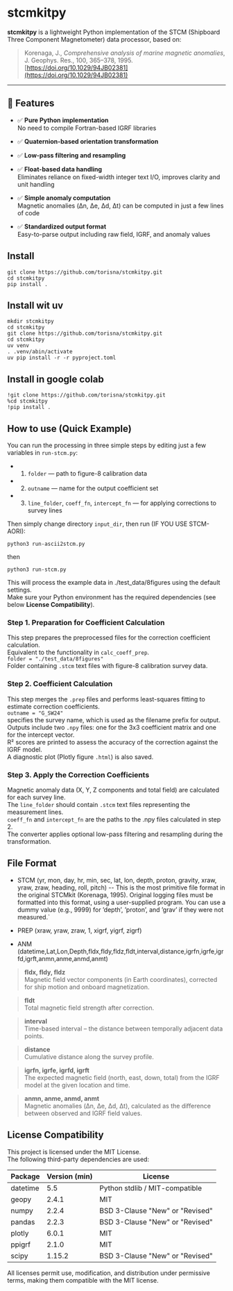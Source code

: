 # stcmkitpy

**stcmkitpy** is a lightweight Python implementation of the STCM (Shipboard Three Component Magnetometer) data processor, based on:

> Korenaga, J., *Comprehensive analysis of marine magnetic anomalies*, J. Geophys. Res., 100, 365–378, 1995.  
> [https://doi.org/10.1029/94JB02381](https://doi.org/10.1029/94JB02381)


---

## 🔧 Features

- ✅ **Pure Python implementation**  
  No need to compile Fortran-based IGRF libraries

- ✅ **Quaternion-based orientation transformation**  
- ✅ **Low-pass filtering and resampling**  
- ✅ **Float-based data handling**  
  Eliminates reliance on fixed-width integer text I/O, improves clarity and unit handling
- ✅ **Simple anomaly computation**  
  Magnetic anomalies (Δn, Δe, Δd, Δt) can be computed in just a few lines of code
- ✅ **Standardized output format**  
  Easy-to-parse output including raw field, IGRF, and anomaly values

## Install
```
git clone https://github.com/torisna/stcmkitpy.git  
cd stcmkitpy  
pip install .
```
## Install wit uv
```
mkdir stcmkitpy
cd stcmkitpy
git clone https://github.com/torisna/stcmkitpy.git  
cd stcmkitpy  
uv venv
. .venv/abin/activate
uv pip install -r -r pyproject.toml
```
## Install in google colab
```
!git clone https://github.com/torisna/stcmkitpy.git
%cd stcmkitpy
!pip install .
```
## How to use  (Quick Example)
You can run the processing in three simple steps by editing just a few variables in `run-stcm.py`:  
- 1. `folder` — path to figure-8 calibration data  
- 2. `outname` — name for the output coefficient set  
- 3. `line_folder`, `coeff_fn`, `intercept_fn` — for applying corrections to survey lines  
  
Then simply change directory `input_dir`, then run (IF YOU USE STCM-AORI):
```
python3 run-ascii2stcm.py
```
then 
```
python3 run-stcm.py  
```
This will process the example data in ./test_data/8figures using the default settings.  
Make sure your Python environment has the required dependencies (see below **License Compatibility**).  
  

### Step 1. Preparation for Coefficient Calculation
This step prepares the preprocessed files for the correction coefficient calculation.  
Equivalent to the functionality in `calc_coeff_prep`.  
`folder = "./test_data/8figures"`  
Folder containing `.stcm` text files with figure-8 calibration survey data.

### Step 2. Coefficient Calculation
This step merges the `.prep` files and performs least-squares fitting to estimate correction coefficients.  
`outname = "G_SW24"`  
specifies the survey name, which is used as the filename prefix for output.  
Outputs include two `.npy` files: one for the 3x3 coefficient matrix and one for the intercept vector.  
R² scores are printed to assess the accuracy of the correction against the IGRF model.  
A diagnostic plot (Plotly figure `.html`) is also saved.

### Step 3. Apply the Correction Coefficients
Magnetic anomaly data (X, Y, Z components and total field) are calculated for each survey line.  
The `line_folder` should contain `.stcm` text files representing the measurement lines.  
`coeff_fn` and `intercept_fn` are the paths to the .npy files calculated in step 2.  
The converter applies optional low-pass filtering and resampling during the transformation.  

## File Format
- STCM (yr, mon, day, hr, min, sec, lat, lon, depth, proton, gravity, xraw, yraw, zraw, heading, roll, pitch)
--  This is the most primitive file format in the original STCMkit (Korenaga, 1995). Original logging files must be formatted
into this format, using a user-supplied program. You can use a dummy value (e.g., 9999) for ’depth’,
’proton’, and ’grav’ if they were not measured.`

- PREP (xraw, yraw, zraw, 1, xigrf, yigrf, zigrf)

- ANM (datetime,Lat,Lon,Depth,fldx,fldy,fldz,fldt,interval,distance,igrfn,igrfe,igrfd,igrft,anmn,anme,anmd,anmt)
> **fldx, fldy, fldz**  
  Magnetic field vector components (in Earth coordinates), corrected for ship motion and onboard magnetization.

> **fldt**  
  Total magnetic field strength after correction.

> **interval**  
  Time-based interval – the distance between temporally adjacent data points.

> **distance**  
  Cumulative distance along the survey profile.

> **igrfn, igrfe, igrfd, igrft**  
  The expected magnetic field (north, east, down, total) from the IGRF model at the given location and time.

> **anmn, anme, anmd, anmt**  
  Magnetic anomalies (Δn, Δe, Δd, Δt), calculated as the difference between observed and IGRF field values.

## License Compatibility
This project is licensed under the MIT License.  
The following third-party dependencies are used:  
  
| Package   | Version (min) | License                              |  
|-----------|---------------|--------------------------------------|  
| datetime  | 5.5           | Python stdlib / MIT-compatible       |  
| geopy     | 2.4.1         | MIT                                  |  
| numpy     | 2.2.4         | BSD 3-Clause "New" or "Revised"      |  
| pandas    | 2.2.3         | BSD 3-Clause "New" or "Revised"      |  
| plotly    | 6.0.1         | MIT                                  |  
| ppigrf    | 2.1.0         | MIT                                  |  
| scipy     | 1.15.2        | BSD 3-Clause "New" or "Revised"      |  

All licenses permit use, modification, and distribution under permissive terms, making them compatible with the MIT license.  
